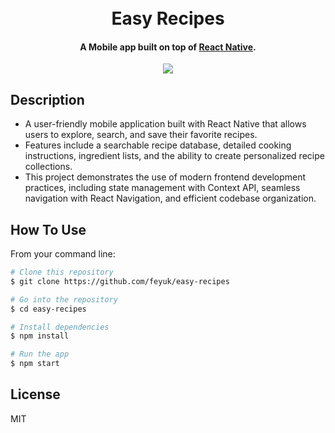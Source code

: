 <h1 align="center">
  <br>
  Easy Recipes
</h1>
<h4 align="center">A  Mobile app built on top of <a href="https://reactnative.dev/" target="_blank">React Native</a>.</h4>

<p align="center">
  <img src="https://res.cloudinary.com/institutotrader/image/upload/v1671457985/0.%20Fernando.com/comida-app.webp" />
</p>

## Description

- A user-friendly mobile application built with React Native that allows users to explore, search, and save their favorite recipes.
- Features include a searchable recipe database, detailed cooking instructions, ingredient lists, and the ability to create personalized recipe collections. 
- This project demonstrates the use of modern frontend development practices, including state management with Context API, seamless navigation with React Navigation, and efficient codebase organization.

## How To Use

From your command line:
```bash
# Clone this repository
$ git clone https://github.com/feyuk/easy-recipes

# Go into the repository
$ cd easy-recipes

# Install dependencies
$ npm install

# Run the app
$ npm start
```
## License

MIT



